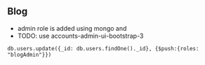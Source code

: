 
## Blog
* admin role is added using mongo and
* TODO: use accounts-admin-ui-bootstrap-3
```
db.users.update({_id: db.users.findOne()._id}, {$push:{roles: "blogAdmin"}})
```